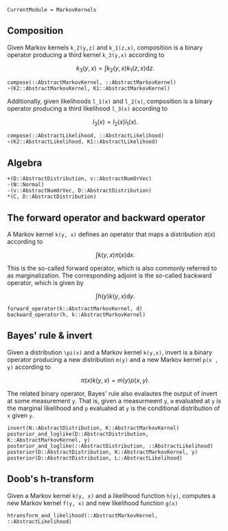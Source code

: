 ```@meta
CurrentModule = MarkovKernels
```

## Composition

Given Markov kernels ``k_2(y,z)`` and ``k_1(z,x)``, composition is a binary operator producing a third kernel ``k_3(y,x)`` according to

```math
k_3(y,x) = \int k_2(y,x) k_1(z,x) \mathrm{d} z.
```

```@docs
compose(::AbstractMarkovKernel, ::AbstractMarkovKernel)
∘(K2::AbstractMarkovKernel, K1::AbstractMarkovKernel)
```

Additionally, given likelihoods ``l_1(x)`` and ``l_2(x)``, composition is a binary operator producing a third likelihood ``l_3(x)`` according to

```math
l_3(x) = l_2(x) l_1(x).
```

```@docs
compose(::AbstractLikelihood, ::AbstractLikelihood)
∘(K2::AbstractLikelihood, K1::AbstractLikelihood)
```


## Algebra

```@docs
+(D::AbstractDistribution, v::AbstractNumOrVec)
-(N::Normal)
-(v::AbstractNumOrVec, D::AbstractDistribution)
*(C, D::AbstractDistribution)
```


## The forward operator and backward operator

A Markov kernel ``k(y, x)`` defines an operator that maps a distribution $\pi(x)$ according to

```math
\int k(y, x) \pi(x) \mathrm{d} x.
```

This is the so-called forward operator, which is also commonly referred to as marginalization.
The corresponding adjoint is the so-called backward operator, which is given by

```math
\int h(y) k(y, x) \mathrm{d} y.
```



```@docs
forward_operator(k::AbstractMarkovKernel, d)
backward_operator(h, k::AbstractMarkovKernel)
```

## Bayes' rule & invert

Given a distribution ``\pi(x)`` and a Markov kernel ``k(y,x)``, invert is a binary operator producing a new distribution ``m(y)`` and a new Markov kernel ``p(x , y)`` according to

```math
\pi(x) k(y,x) = m(y) p(x,y).
```

The related binary operator, Bayes' rule also evalautes the output of invert at some measurement ``y``.
That is, given a measurmeent ``y``, ``m`` evaluated at ``y`` is the marginal likelihood and ``p`` evaluated at ``y`` is the conditional distribution of ``x`` given ``y``.



```@docs
invert(N::AbstractDistribution, K::AbstractMarkovKernel)
posterior_and_loglike(D::AbstractDistribution, K::AbstractMarkovKernel, y)
posterior_and_loglike(::AbstractDistribution, ::AbstractLikelihood)
posterior(D::AbstractDistribution, K::AbstractMarkovKernel, y)
posterior(D::AbstractDistribution, L::AbstractLikelihood)
```

## Doob's h-transform

Given a Markov kernel ``k(y, x)`` and a likelihood function ``h(y)``, computes a new Markov kernel ``f(y, x)`` and new likelihood function ``g(x)``

```@docs
htransform_and_likelihood(::AbstractMarkovKernel, ::AbstractLikelihood)
```
